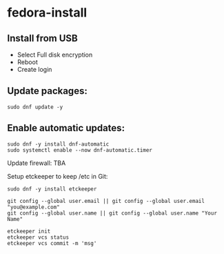 # fedora-install

## Install from USB

- Select Full disk encryption
- Reboot
- Create login

## Update packages:

    sudo dnf update -y

## Enable automatic updates:

    sudo dnf -y install dnf-automatic
    sudo systemctl enable --now dnf-automatic.timer

Update firewall: TBA


Setup etckeeper to keep /etc in Git:

    sudo dnf -y install etckeeper

    git config --global user.email || git config --global user.email "you@example.com"
    git config --global user.name || git config --global user.name "Your Name"

    etckeeper init
    etckeeper vcs status
    etckeeper vcs commit -m 'msg'
